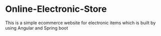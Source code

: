 # Online-Electronic-Store
This is a simple ecommerce website for electronic items which is built by using Angular and Spring boot
